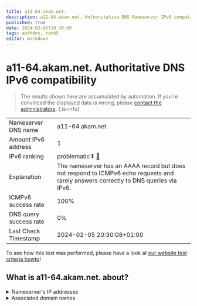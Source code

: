 ```yaml
---
title: a11-64.akam.net.
description: a11-64.akam.net. Authoritative DNS Nameserver IPv6 compatibility
published: true
date: 2024-02-05T19:30:08
tags: authdns, rank5
editor: markdown
---
```


# a11-64.akam.net. Authoritative DNS IPv6 compatibility

> The results shown here are accumulated by automation. If you're convinced the displayed data is wrong, please [contact the administrators](/howto/chat). 
{.is-info}




|   |   |
| - | - |
| Nameserver DNS name | a11-64.akam.net.
| Amount IPv6 address | 1
| IPv6 ranking | problematic :arrow_double_down: [🔗](/howto/ranking) |
| Explanation | The nameserver has an AAAA record but does not respond to ICMPv6 echo requests and rarely answers correctly to DNS queries via IPv6. |
| ICMPv6 success rate | 100%|
| DNS query success rate | 0% |
| Last Check Timestamp | 2024-02-05 20:30:08+01:00 |

To see how this test was performed, please have a look at [our website test criteria howto](/howto/testcriteria/authdns)!


## What is a11-64.akam.net. about?




<details>
<summary>Nameserver's IP addresses</summary>

2600:1480:1::40

</details>



<details>
<summary>Associated domain names</summary>

www.intuit.com

</details>
